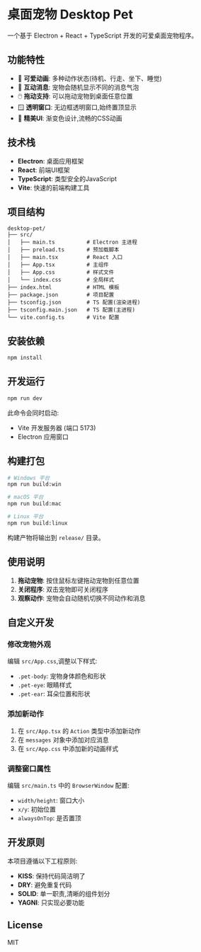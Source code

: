 # 桌面宠物 Desktop Pet

一个基于 Electron + React + TypeScript 开发的可爱桌面宠物程序。

## 功能特性

- 🐾 **可爱动画**: 多种动作状态(待机、行走、坐下、睡觉)
- 💬 **互动消息**: 宠物会随机显示不同的消息气泡
- 🖱️ **拖动支持**: 可以拖动宠物到桌面任意位置
- 🪟 **透明窗口**: 无边框透明窗口,始终置顶显示
- 🎨 **精美UI**: 渐变色设计,流畅的CSS动画

## 技术栈

- **Electron**: 桌面应用框架
- **React**: 前端UI框架
- **TypeScript**: 类型安全的JavaScript
- **Vite**: 快速的前端构建工具

## 项目结构

```
desktop-pet/
├── src/
│   ├── main.ts          # Electron 主进程
│   ├── preload.ts       # 预加载脚本
│   ├── main.tsx         # React 入口
│   ├── App.tsx          # 主组件
│   ├── App.css          # 样式文件
│   └── index.css        # 全局样式
├── index.html           # HTML 模板
├── package.json         # 项目配置
├── tsconfig.json        # TS 配置(渲染进程)
├── tsconfig.main.json   # TS 配置(主进程)
└── vite.config.ts       # Vite 配置
```

## 安装依赖

```bash
npm install
```

## 开发运行

```bash
npm run dev
```

此命令会同时启动:
- Vite 开发服务器 (端口 5173)
- Electron 应用窗口

## 构建打包

```bash
# Windows 平台
npm run build:win

# macOS 平台
npm run build:mac

# Linux 平台
npm run build:linux
```

构建产物将输出到 `release/` 目录。

## 使用说明

1. **拖动宠物**: 按住鼠标左键拖动宠物到任意位置
2. **关闭程序**: 双击宠物即可关闭程序
3. **观察动作**: 宠物会自动随机切换不同动作和消息

## 自定义开发

### 修改宠物外观

编辑 `src/App.css`,调整以下样式:
- `.pet-body`: 宠物身体颜色和形状
- `.pet-eye`: 眼睛样式
- `.pet-ear`: 耳朵位置和形状

### 添加新动作

1. 在 `src/App.tsx` 的 `Action` 类型中添加新动作
2. 在 `messages` 对象中添加对应消息
3. 在 `src/App.css` 中添加新的动画样式

### 调整窗口属性

编辑 `src/main.ts` 中的 `BrowserWindow` 配置:
- `width/height`: 窗口大小
- `x/y`: 初始位置
- `alwaysOnTop`: 是否置顶

## 开发原则

本项目遵循以下工程原则:
- **KISS**: 保持代码简洁明了
- **DRY**: 避免重复代码
- **SOLID**: 单一职责,清晰的组件划分
- **YAGNI**: 只实现必要功能

## License

MIT
